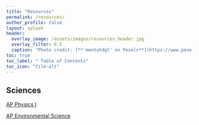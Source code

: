```yaml
---
title: "Resources"
permalink: /resources/
author_profile: false
layout: splash
header:
  overlay_image: /assets/images/resources_header.jpg 
  overlay_filter: 0.5
  caption: "Photo credit: [**'mentatdgt' on Pexels**](https://www.pexels.com/photo/white-wooden-bookshelves-1319855/)"
toc: true
toc_label: " Table of Contents"
toc_icon: "file-alt"
---
```


## Sciences

<a href="ap-physics-1" class="btn btn--inverse btn--x-large">AP Physics I</a>

<a href="apes" class="btn btn--inverse btn--x-large">AP Environmental Science</a>
